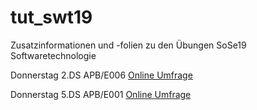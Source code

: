 # tut_swt19
Zusatzinformationen und -folien zu den Übungen SoSe19 Softwaretechnologie

Donnerstag 2.DS APB/E006
[Online Umfrage](https://www.umfrageonline.com/s/ab589bd)

Donnerstag 5.DS APB/E001
[Online Umfrage](https://www.umfrageonline.com/s/f5587c4)
